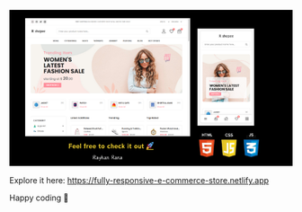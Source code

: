 ![Project Image](https://github.com/ranawebpro/Fully-Responsive-E-Commerce-Store/raw/main/CSS%20JS.png)

Explore it here:  https://fully-responsive-e-commerce-store.netlify.app

Happy coding 🚀
